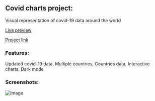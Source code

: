 
## Covid charts project:

Visual representation of covid-19 data around the world

[Live preview](https://gouiferda.github.io/covid)

[Project link](https://github.com/gouiferda/gouiferda.github.io/tree/master/covid)

### Features:

Updated covid-19 data, Multiple countries, Countries data, Interactive charts, Dark mode

### Screenshots:

![Image](https://i.imgur.com/MEI6t99.png)

